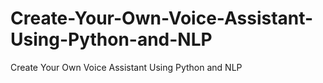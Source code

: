 # Create-Your-Own-Voice-Assistant-Using-Python-and-NLP
Create Your Own Voice Assistant Using Python and NLP
